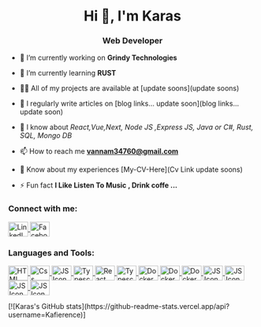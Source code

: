 <h1 align="center">Hi 👋, I'm Karas</h1>
<h3 align="center">Web Developer</h3>

- 🔭 I’m currently working on **Grindy Technologies**

- 🌱 I’m currently learning **RUST**

- 👨‍💻 All of my projects are available at [update soons](update soons)

- 📝 I regularly write articles on [blog links... update soon](blog links... update soon)

- 💬 I know about _React,Vue,Next, Node JS ,Express JS, Java or C#, Rust, SQL, Mongo DB_

- 📫 How to reach me **vannam34760@gmail.com**

- 📄 Know about my experiences [My-CV-Here](Cv Link update soons)

- ⚡ Fun fact **I Like Listen To Music , Drink coffe ...**
<h3 align="left">Connect with me:</h3>
<p align="left">
<a href="https://www.linkedin.com/in/v%C4%83n-nam-t%E1%BB%91ng-2464b0243/" >
  <picture>
    <img align="center" src="https://github.com/Kafierence/Kafierence/blob/main/assets/social/linkedin.svg" alt="LinkedIN link of Karas" height="30" width="40" />
  </picture>
</a>
<!-- <a href="https://www.facebook.com/profile.php?id=100019553707449" target="_blank">
  <picture>
    <img align="center" src="https://github.com/Kafierence/Kafierence/blob/main/assets/social/facebook.svg" alt="Facebook link of Karas" height="30" width="40" />
  </picture>
</a> -->
<a href="https://twitter.com/Karas_2k" target="_blank">
  <picture>
    <img align="center" src="https://github.com/Kafierence/Kafierence/blob/main/assets/social/twitter.svg" alt="Facebook link of Karas" height="30" width="40" />
  </picture>
</a>
</p>

<h3 align="left">Languages and Tools:</h3>
<p align="left">

<a href='#'>
<img align="center" src="https://github.com/Kafierence/Kafierence/blob/main/assets/languages/light/html5-original.svg" alt="HTML Icon" height="30" width="40" />
</a>
<a href='#'>
  <picture>
    <source align="center" media="(prefers-color-scheme: dark)" srcset='https://github.com/Kafierence/Kafierence/blob/main/assets/languages/dark/css.svg' height="30" width="40"/>
    <image align="center" src='https://github.com/Kafierence/Kafierence/blob/main/assets/languages/light/css.svg' alt="Css Light Icon" height="30" width="40"/>
  </picture>
</a>
<a href='https://www.w3schools.com/js/' target='_blank'>
 <picture>
  <source align="center" media="(prefers-color-scheme: dark)" srcset='https://github.com/Kafierence/Kafierence/blob/main/assets/languages/dark/javascript.svg' height="30" width="40"/>
  <img align="center" src="https://github.com/Kafierence/Kafierence/blob/main/assets/languages/light/javascript.svg" alt="JS Icon" height="30" width="40" />
 </picture>
</a>

<a href="https://react.dev/" target="_blank">
  <picture>
    <img align="center" src="https://github.com/Kafierence/Kafierence/blob/main/assets/languages/light/typescript.svg" alt="Typescript Icon" height="30" width="40" />
  </picture>
</a>
<a href="https://www.typescriptlang.org/" >
  <picture>
    <img align="center" src="https://github.com/Kafierence/Kafierence/blob/main/assets/languages/light/reactjs.svg" alt="React JS Icon" height="30" width="40" />
  </picture>
</a>
<a href="https://vuejs.org/" >
  <picture>
    <img align="center" src="https://github.com/Kafierence/Kafierence/blob/main/assets/languages/light/vuejs.svg" alt="Typescript Icon" height="30" width="40" />
  </picture>
</a>

<a href="https://www.docker.com/" >
  <picture>
    <img align="center" src="https://github.com/Kafierence/Kafierence/blob/main/assets/languages/light/docker.svg" alt="Docker Icon" height="30" width="40" />
  </picture>
</a>
<a href="https://www.mongodb.com/" >
  <picture>
    <img align="center" src="https://github.com/Kafierence/Kafierence/blob/main/assets/languages/light/mongodb-original.svg" alt="Docker Icon" height="30" width="40" />
  </picture>
</a>
<a href="https://redux.js.org/" >
  <picture>
    <img align="center" src="https://github.com/Kafierence/Kafierence/blob/main/assets/languages/light/redux.svg" alt="Docker Icon" height="30" width="40" />
  </picture>
</a>
<a href='https://chakra-ui.com/' target='_blank'>
 <picture>
  <source align="center" media="(prefers-color-scheme: dark)" srcset='https://github.com/Kafierence/Kafierence/blob/main/assets/languages/dark/chakra.svg' height="30" width="40"/>
  <img align="center" src="https://github.com/Kafierence/Kafierence/blob/main/assets/languages/light/chakra.svg" alt="JS Icon" height="30" width="40" />
 </picture>
</a>

<a href='https://panda-css.com/' target='_blank'>
<picture>
  <source align="center" media="(prefers-color-scheme: dark)" srcset='https://github.com/Kafierence/Kafierence/blob/main/assets/languages/dark/panda-css.svg' height="30" width="40"/>
  <img align="center" src="https://github.com/Kafierence/Kafierence/blob/main/assets/languages/light/panda-css.svg" alt="JS Icon" height="30" width="40" />
 </picture>
</a>
<a href='https://tailwindcss.com/' target='_blank'>
<picture>
  <source align="center" media="(prefers-color-scheme: dark)" srcset='https://github.com/Kafierence/Kafierence/blob/main/assets/languages/dark/tailwind-css.svg' height="30" width="40"/>
  <img align="center" src="https://github.com/Kafierence/Kafierence/blob/main/assets/languages/light/tailwind-css.svg" alt="JS Icon" height="30" width="40" />
 </picture>
</a>

<a href='https://www.highcharts.com/' target='_blank'>
<picture>
  
  <img align="center" src="https://github.com/Kafierence/Kafierence/blob/main/assets/languages/light/highchart.svg" alt="JS Icon" height="30" width="40" />
 </picture>
</a>
</p>
[![Karas's GitHub stats](https://github-readme-stats.vercel.app/api?username=Kafierence)]

